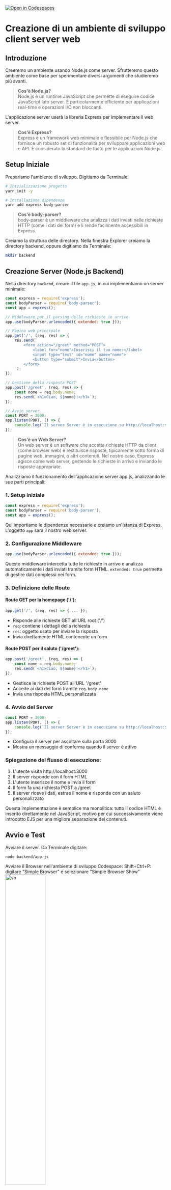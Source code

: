 [![Open in Codespaces](https://classroom.github.com/assets/launch-codespace-2972f46106e565e64193e422d61a12cf1da4916b45550586e14ef0a7c637dd04.svg)](https://classroom.github.com/open-in-codespaces?assignment_repo_id=16622813)
# Creazione di un ambiente di sviluppo client server web

## Introduzione
Creeremo un ambiente usando Node.js come server. Sfrutteremo questo ambiente come base per sperimentare diversi argomenti che studieremo più avanti.

> **Cos'è Node.js?**  
> Node.js è un runtime JavaScript che permette di eseguire codice JavaScript lato server. È particolarmente efficiente per applicazioni real-time e operazioni I/O non bloccanti.

L'applicazione server userà la libreria Express per implementare il web server.

> **Cos'è Express?**  
> Express è un framework web minimale e flessibile per Node.js che fornisce un robusto set di funzionalità per sviluppare applicazioni web e API. È considerato lo standard de facto per le applicazioni Node.js.

## Setup Iniziale

Prepariamo l'ambiente di sviluppo. Digitiamo da Terminale:

```bash
# Inizializzazione progetto
yarn init -y

# Installazione dipendenze
yarn add express body-parser
```

> **Cos'è body-parser?**  
> body-parser è un middleware che analizza i dati inviati nelle richieste HTTP (come i dati dei form) e li rende facilmente accessibili in Express.

Creiamo la struttura delle directory. Nella finestra Explorer creiamo la directory backend, oppure digitiamo da Terminale:
```bash
mkdir backend
```

## Creazione Server (Node.js Backend)

Nella directory `backend`, creare il file `app.js`, in cui implementiamo un server minimale:

```javascript
const express = require('express');
const bodyParser = require('body-parser');
const app = express();

// Middleware per il parsing delle richieste in arrivo
app.use(bodyParser.urlencoded({ extended: true }));

// Pagina web principale
app.get('/', (req, res) => {
    res.send(`
        <form action="/greet" method="POST">
            <label for="nome">Inserisci il tuo nome:</label>
            <input type="text" id="nome" name="nome">
            <button type="submit">Invia</button>
        </form>
    `);
});

// Gestione della risposta POST
app.post('/greet', (req, res) => {
    const nome = req.body.nome;
    res.send(`<h1>Ciao, ${nome}!</h1>`);
});

// Avvio server
const PORT = 3000;
app.listen(PORT, () => {
    console.log(`Il server Server è in esecuzione su http://localhost:${PORT}`);
});
```

> **Cos'è un Web Server?**  
> Un web server è un software che accetta richieste HTTP da client (come browser web) e restituisce risposte, tipicamente sotto forma di pagine web, immagini, o altri contenuti. Nel nostro caso, Express agisce come web server, gestendo le richieste in arrivo e inviando le risposte appropriate.

Analizziamo il funzionamento dell'applicazione server app.js, analizzando le sue parti principali:

### 1. Setup iniziale
```javascript
const express = require('express');
const bodyParser = require('body-parser');
const app = express();
```
Qui importiamo le dipendenze necessarie e creiamo un'istanza di Express. L'oggetto `app` sarà il nostro web server.

### 2. Configurazione Middleware
```javascript
app.use(bodyParser.urlencoded({ extended: true }));
```
Questo middleware intercetta tutte le richieste in arrivo e analizza automaticamente i dati inviati tramite form HTML. `extended: true` permette di gestire dati complessi nei form.

### 3. Definizione delle Route

#### Route GET per la homepage ('/'):
```javascript
app.get('/', (req, res) => { ... });
```
- Risponde alle richieste GET all'URL root ('/')
- `req`: contiene i dettagli della richiesta
- `res`: oggetto usato per inviare la risposta
- Invia direttamente HTML contenente un form

#### Route POST per il saluto ('/greet'):
```javascript
app.post('/greet', (req, res) => {
    const nome = req.body.nome;
    res.send(`<h1>Ciao, ${nome}!</h1>`);
});
```
- Gestisce le richieste POST all'URL '/greet'
- Accede ai dati del form tramite `req.body.nome`
- Invia una risposta HTML personalizzata

### 4. Avvio del Server
```javascript
const PORT = 3000;
app.listen(PORT, () => {
    console.log(`Il server Server è in esecuzione su http://localhost:${PORT}`);
});
```
- Configura il server per ascoltare sulla porta 3000
- Mostra un messaggio di conferma quando il server è attivo

### Spiegazione del flusso di esecuzione:
1. L'utente visita http://localhost:3000
2. Il server risponde con il form HTML
3. L'utente inserisce il nome e invia il form
4. Il form fa una richiesta POST a /greet
5. Il server riceve i dati, estrae il nome e risponde con un saluto personalizzato

Questa implementazione è semplice ma monolitica: tutto il codice HTML è inserito direttamente nel JavaScript, motivo per cui successivamente viene introdotto EJS per una migliore separazione dei contenuti.

## Avvio e Test

Avviare il server. Da Terminale digitare:
```bash
node backend/app.js
```

Avviare il Browser nell'ambiente di sviluppo Codespace:
Shift+Ctrl+P: digitare "Simple Browser" e selezionare "Simple Browser Show"
<img src="_doc_/simple_browser.png" alt="sb" width="50%"/>

Aprire la finestra PORTS, copiare e incollare l'indirizzo web nel Simple Browser o su un Web Browser.
<img src="_doc_/ports.png" alt="sb" width="70%"/>

Testare l'applicazione inserendo il proprio nome.

<img src="_doc_/input.png" alt="sb" width="50%"/>

Il server risponde con un saluto personalizzato.

<img src="_doc_/response.png" alt="sb" width="50%"/>


## Implementazione con Template Engine EJS

> **Cos'è EJS?**  
> EJS (Embedded JavaScript) è un motore di template che permette di generare markup HTML con JavaScript semplice. È utile per separare la logica dalla presentazione nelle applicazioni web.

Ecco i vantaggi chiave dell'utilizzo di EJS:

1. **Separazione delle Responsabilità**
   - Il codice HTML viene separato dalla logica JavaScript
   - I template sono più facili da mantenere e modificare
   - Designer e sviluppatori possono lavorare separatamente

2. **Riutilizzo del Codice**
   - Possibilità di creare componenti riutilizzabili
   - Header, footer e altri elementi comuni possono essere inclusi in più pagine
   - Riduce la duplicazione del codice

3. **Dinamicità**
   - Permette di inserire facilmente dati dinamici nell'HTML usando la sintassi `<%= variabile %>`
   - Supporta logica condizionale (if/else) e cicli direttamente nei template
   - Facilita la gestione di liste e contenuti ripetitivi

4. **Manutenibilità**
   - Codice più organizzato e strutturato
   - Più facile individuare e correggere errori
   - Più semplice aggiornare il layout del sito

Questo è particolarmente utile in progetti di medie-grandi dimensioni dove la gestione di HTML inline diventerebbe rapidamente ingestibile.

Installazione EJS. Da terminale digitare:
```bash
yarn add ejs
```

### Nuovo codice server con EJS

Modificare l'applicazione server backend/app.js in modo che utilizzi EJS:

```javascript
const express = require('express');
const bodyParser = require('body-parser');
const app = express();

// Configurazione EJS
app.set('view engine', 'ejs');

app.use(bodyParser.urlencoded({ extended: true }));

app.get('/', (req, res) => {
    res.render('form');
});

app.post('/greet', (req, res) => {
    const name = req.body.name;
    res.render('greet', { name: name });
});

const PORT = 3000;
app.listen(PORT, () => {
    console.log(`Server is running on http://localhost:${PORT}`);
});
```

### Template EJS

Creare una directory per il frontend. EJS richiede che da directory di chiami views.
Creare da Explorer una directory views oppure digitare da Terminale:
```bash
mkdir views
```

Creare nella directory views i seguenti file template, rispettivamente per la richiesta e la risposta del server.

File: `views/form.ejs`:
```html
<!DOCTYPE html>
<html lang="en">
<head>
    <meta charset="UTF-8">
    <meta name="viewport" content="width=device-width, initial-scale=1.0">
    <title>Enter your name</title>
</head>
<body>
    <form action="/greet" method="POST">
        <label for="name">Enter your name:</label>
        <input type="text" id="name" name="name">
        <button type="submit">Submit</button>
    </form>
</body>
</html>
```

File: `views/greet.ejs`:
```html
<!DOCTYPE html>
<html lang="en">
<head>
    <meta charset="UTF-8">
    <meta name="viewport" content="width=device-width, initial-scale=1.0">
    <title>Greeting</title>
</head>
<body>
    <h1>Hello, <%= name %>!</h1>
</body>
</html>
```

Analizziamo il nuovo codice server con EJS:

### 1. Setup e Configurazione
```javascript
const express = require('express');
const bodyParser = require('body-parser');
const app = express();

// Configurazione EJS come motore di template
app.set('view engine', 'ejs');
```
Questa riga `app.set('view engine', 'ejs')` dice a Express di usare EJS per renderizzare le viste. Express cercherà automaticamente i file `.ejs` nella cartella `views`.

### 2. Route Principali
```javascript
// Homepage
app.get('/', (req, res) => {
    res.render('form');
});
```
- `res.render()` sostituisce il vecchio `res.send()`
- Cerca automaticamente `form.ejs` nella cartella `views`
- Non c'è più HTML nel codice JavaScript

```javascript
// Gestione form
app.post('/greet', (req, res) => {
    const name = req.body.name;
    res.render('greet', { name: name });
});
```
Punti chiave:
- `render()` accetta due parametri:
  1. Nome del template (`'greet'`)
  2. Oggetto con i dati da passare al template (`{ name: name }`)
- Il template può accedere alla variabile `name` usando `<%= name %>`

### Differenze Principali rispetto alla Versione Precedente:
1. L'HTML è completamente separato dal codice JavaScript
2. I dati vengono passati ai template in modo strutturato
3. La logica di presentazione è nei file `.ejs`
4. Il codice è più pulito e organizzato

Questa struttura rende il codice più scalabile e più facile da mantenere rispetto alla versione precedente dove l'HTML era incorporato direttamente nel JavaScript.

### Avvio della nuova versione del server.
Da Terminale, interrompere con Ctrl-C la precedente esecuzione ed avviare la versione aggiornata:
```bash
node backend/app.js
```

Aprire la finestra PORTS, copiare e incollare l'indirizzo web nel Simple Browser o su un Web Browser.
<img src="_doc_/ports.png" alt="sb" width="70%"/>

Testare l'applicazione inserendo il proprio nome.

<img src="_doc_/input.png" alt="sb" width="50%"/>

Il server risponde con un saluto personalizzato.

<img src="_doc_/response.png" alt="sb" width="50%"/>

Il risultato non cambia, ma questa volta stiamo usando il Template Engine EJS
